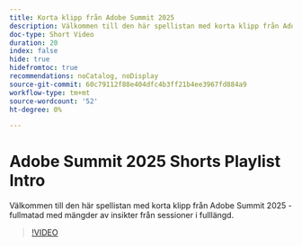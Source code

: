 ```yaml
---
title: Korta klipp från Adobe Summit 2025
description: Välkommen till den här spellistan med korta klipp från Adobe Summit 2025 - fullmatad med mängder av insikter från sessioner i fulllängd.
doc-type: Short Video
duration: 20
index: false
hide: true
hidefromtoc: true
recommendations: noCatalog, noDisplay
source-git-commit: 60c79112f88e404dfc4b3ff21b4ee3967fd884a9
workflow-type: tm+mt
source-wordcount: '52'
ht-degree: 0%

---
```


# Adobe Summit 2025 Shorts Playlist Intro

Välkommen till den här spellistan med korta klipp från Adobe Summit 2025 - fullmatad med mängder av insikter från sessioner i fulllängd.

>[!VIDEO](https://video.tv.adobe.com/v/3458419/?enablevpops=true)
